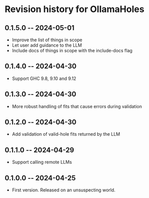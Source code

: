 # Revision history for OllamaHoles

## 0.1.5.0 -- 2024-05-01

* Improve the list of things in scope
* Let user add guidance to the LLM
* Include docs of things in scope with the include-docs flag

## 0.1.4.0 -- 2024-04-30

* Support GHC 9.8, 9.10 and 9.12

## 0.1.3.0 -- 2024-04-30

* More robust handling of fits that cause errors during validation

## 0.1.2.0 -- 2024-04-30

* Add validation of valid-hole fits returned by the LLM

## 0.1.1.0 -- 2024-04-29

* Support calling remote LLMs

## 0.1.0.0 -- 2024-04-25

* First version. Released on an unsuspecting world.
